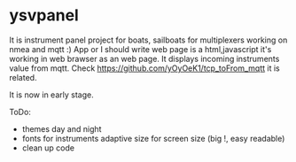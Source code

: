 # ysvpanel
It is instrument panel project for boats, sailboats for multiplexers working on nmea and mqtt :)
App or I should write web page is a html,javascript it's working in web brawser as an web page.
It displays incoming instruments value from mqtt. Check https://github.com/yOyOeK1/tcp_toFrom_mqtt 
it is related.

It is now in early stage.

ToDo:
- themes day and night
- fonts for instruments adaptive size for screen size (big !, easy readable)
- clean up code
